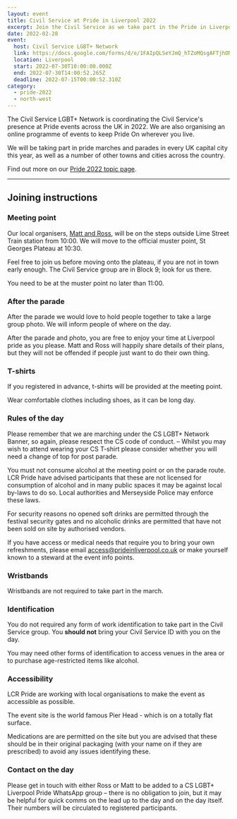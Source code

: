 ```yaml
---
layout: event
title: Civil Service at Pride in Liverpool 2022
excerpt: Join the Civil Service as we take part in the Pride in Liverpool parade.
date: 2022-02-28
event:
  host: Civil Service LGBT+ Network
  link: https://docs.google.com/forms/d/e/1FAIpQLSeYJmQ_hTZoMQsgAFTjhONCPNBYGJi0VUNCJYVt1r-NbWpw8Q/viewform?usp=sf_link
  location: Liverpool
  start: 2022-07-30T10:00:00.000Z
  end: 2022-07-30T14:00:52.265Z
  deadline: 2022-07-15T00:00:52.310Z
category:
  - pride-2022
  - north-west
---
```

The Civil Service LGBT+ Network is coordinating the Civil Service's presence at Pride events across the UK in 2022. We are also organising an online programme of events to keep Pride On wherever you live.

We will be taking part in pride marches and parades in every UK capital city this year, as well as a number of other towns and cities across the country.

Find out more on our [Pride 2022 topic page](/pride-2022).

- - -

## Joining instructions

### Meeting point

Our local organisers, [Matt and Ross](/team), will be on the steps outside Lime Street Train station from 10:00. We will move to the official muster point, St Georges Plateau at 10:30. 

Feel free to join us before moving onto the plateau, if you are not in town early enough. The Civil Service group are in Block 9; look for us there.

You need to be at the muster point no later than 11:00.

### After the parade

After the parade we would love to hold people together to take a large group photo. We will inform people of where on the day.

After the parade and photo, you are free to enjoy your time at Liverpool pride as you please. Matt and Ross will happily share details of their plans, but they will not be offended if people just want to do their own thing.

### T-shirts

If you registered in advance, t-shirts will be provided at the meeting  point. 

Wear comfortable clothes including shoes, as it can be long day.

### Rules of the day

Please remember that we are marching under the CS LGBT+ Network Banner, so again, please respect the CS code of conduct. – Whilst you may wish to attend wearing your CS T-shirt please consider whether you will need a change of top for post parade. 

You must not consume alcohol at the meeting point or on the parade route. LCR Pride have advised participants that these are not licensed for consumption of alcohol and in many public spaces it may be against local by-laws to do so. Local authorities and Merseyside Police may enforce these laws. 

For security reasons no opened soft drinks are permitted through the festival security gates and no alcoholic drinks are permitted that have not been sold on site by authorised vendors. 

If you have access or medical needs that require you to bring your own refreshments, please email <access@prideinliverpool.co.uk> or make yourself known to a steward at the event info points.

### Wristbands

Wristbands are not required to take part in the march.

### Identification

You do not required any form of work identification to take part in the Civil Service group. You **should not** bring your Civil Service ID with you on the day.

You may need other forms of identification to access venues in the area or to purchase age-restricted items like alcohol.

### Accessibility

LCR Pride are working with local organisations to make the event as accessible as possible. 

The event site is the world famous Pier Head - which is on a totally flat surface. 

Medications are are permitted on the site but you are advised that these should be in their original packaging (with your name on if they are prescribed) to avoid any issues identifying these.

### Contact on the day 


Please get in touch with either Ross or Matt to be added to a CS LGBT+ Liverpool Pride WhatsApp group – there is no obligation to join, but it may be helpful for quick comms on the lead up to the day and on the day itself. Their numbers will be circulated to registered participants.